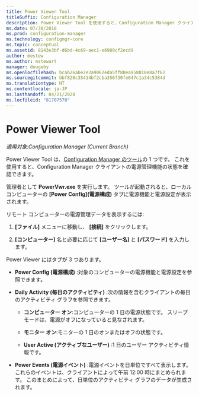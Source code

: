 ```yaml
---
title: Power Viewer Tool
titleSuffix: Configuration Manager
description: Power Viewer Tool を使用すると、Configuration Manager クライアントで電源管理機能の状態を確認できます。
ms.date: 07/30/2018
ms.prod: configuration-manager
ms.technology: configmgr-core
ms.topic: conceptual
ms.assetid: 8143e3bf-d6bd-4c69-aec1-e6989cf2ecd9
author: mestew
ms.author: mstewart
manager: dougeby
ms.openlocfilehash: bcab26abe2e2a9062eda5ff80ea958010e8a7f62
ms.sourcegitcommit: bbf820c35414bf2cba356f30fe047c1a34c5384d
ms.translationtype: HT
ms.contentlocale: ja-JP
ms.lasthandoff: 04/21/2020
ms.locfileid: "81707570"
---
```

# <a name="power-viewer-tool"></a>Power Viewer Tool

*適用対象:Configuration Manager (Current Branch)*

Power Viewer Tool は、[Configuration Manager のツール](tools.md)の 1 つです。 これを使用すると、Configuration Manager クライアントの電源管理機能の状態を確認できます。

管理者として **PowerVwr.exe** を実行します。 ツールが起動されると、ローカル コンピューターの **[Power Config]\(電源構成\)** タブに電源機能と電源設定が表示されます。 

リモート コンピューターの電源管理データを表示するには:  

1. **[ファイル]** メニューに移動し、 **[接続]** をクリックします。 

2. **[コンピューター]** 名と必要に応じて **[ユーザー名]** と **[パスワード]** を入力します。 

Power Viewer にはタブが 3 つあります。  

- **Power Config (電源構成)** :対象のコンピューターの電源機能と電源設定を参照できます。  

- **Daily Activity (毎日のアクティビティ)** :次の情報を含むクライアントの毎日のアクティビティ グラフを参照できます。  

    - **コンピューター オン**:コンピューターの 1 日の電源状態です。 スリープ モードは、電源がオフになっていると見なされます。  

    - **モニター オン**:モニターの 1 日のオンまたはオフの状態です。  

    - **User Active (アクティブなユーザー)** :1 日のユーザー アクティビティ情報です。  

- **Power Events (電源イベント)** :電源イベントを日単位ですべて表示します。 これらのイベントは、クライアントによって午前 12:00 時にまとめられます。 このまとめによって、日単位のアクティビティ グラフのデータが生成されます。  
